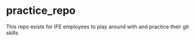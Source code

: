 # practice_repo
This repo exists for IFE employees to play around with and practice their git skills
